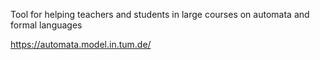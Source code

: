 Tool for helping teachers and students in large courses on automata and formal languages

https://automata.model.in.tum.de/